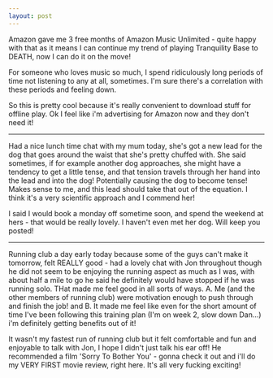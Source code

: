 ```yaml
---
layout: post
---
```

Amazon gave me 3 free months of Amazon Music Unlimited - quite happy with that as it means I can continue my trend of playing Tranquility Base to DEATH, now I can do it on the move!

For someone who loves music so much, I spend ridiculously long periods of time not listening to any at all, sometimes. I'm sure there's a correlation with these periods and feeling down.

So this is pretty cool because it's really convenient to download stuff for offline play. Ok I feel like i'm advertising for Amazon now and they don't need it!

---

Had a nice lunch time chat with my mum today, she's got a new lead for the dog that goes around the waist that she's pretty chuffed with. She said sometimes, if for example another dog approaches, she might have a tendency to get a little tense, and that tension travels through her hand into the lead and into the dog! Potentially causing the dog to become tense! Makes sense to me, and this lead should take that out of the equation. I think it's a very scientific approach and I commend her! 

I said I would book a monday off sometime soon, and spend the weekend at hers - that would be really lovely. I haven't even met her dog. Will keep you posted!

---

Running club a day early today because some of the guys can't make it tomorrow, felt REALLY good - had a lovely chat with Jon throughout though he did not seem to be enjoying the running aspect as much as I was, with about half a mile to go he said he definitely would have stopped if he was running solo. THat made me feel good in all sorts of ways. A. Me (and the other members of running club) were motivation enough to push through and finish the job! and B. It made me feel like even for the short amount of time I've been following this training plan (I'm on week 2, slow down Dan...) i'm definitely getting benefits out of it!

It wasn't my fastest run of running club but it felt comfortable and fun and enjoyable to talk with Jon, I hope I didn't just talk his ear off! He recommended a film 'Sorry To Bother You' - gonna check it out and i'll do my VERY FIRST movie review, right here. It's all very fucking exciting!
